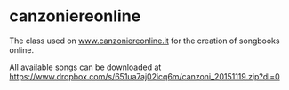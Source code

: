 canzoniereonline
================

The class used on www.canzoniereonline.it for the creation of songbooks online.

All available songs can be downloaded at https://www.dropbox.com/s/651ua7aj02icq6m/canzoni_20151119.zip?dl=0
